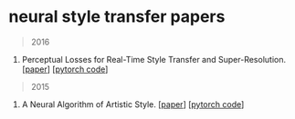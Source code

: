 # neural style transfer papers

>2016 <br>

1. Perceptual Losses for Real-Time Style Transfer and Super-Resolution. [[paper](https://arxiv.org/abs/1603.08155)]  [[pytorch code](https://github.com/pytorch/examples/tree/master/fast_neural_style)] <br>

>2015 <br>

1. A Neural Algorithm of Artistic Style. [[paper](https://arxiv.org/abs/1508.06576)]  [[pytorch code](https://pytorch.org/tutorials/advanced/neural_style_tutorial.html)] <br>

